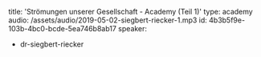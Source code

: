 title: 'Strömungen unserer Gesellschaft -  Academy (Teil 1)'
type: academy
audio: /assets/audio/2019-05-02-siegbert-riecker-1.mp3
id: 4b3b5f9e-103b-4bc0-bcde-5ea746b8ab17
speaker:
  - dr-siegbert-riecker

